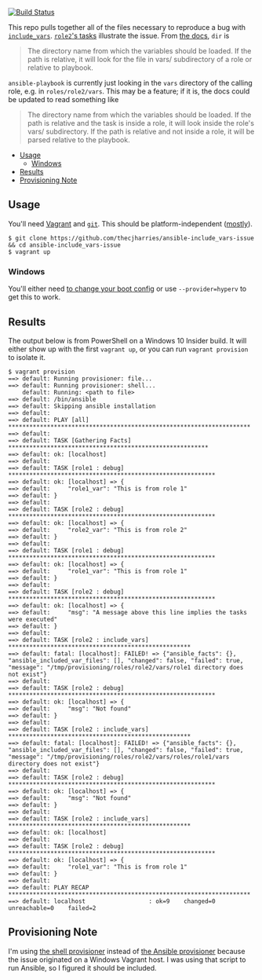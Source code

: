 [![Build Status](https://travis-ci.org/thecjharries/ansible-include_vars-issue.svg?branch=master)](https://travis-ci.org/thecjharries/ansible-include_vars-issue)

This repo pulls together all of the files necessary to reproduce a bug with [`include_vars`](http://docs.ansible.com/ansible/latest/include_vars_module.html). [`role2`'s tasks](provisioning/roles/role2/tasks/main.yml) illustrate the issue. From [the docs](http://docs.ansible.com/ansible/latest/include_vars_module.html#options), `dir` is
> The directory name from which the variables should be loaded.
> If the path is relative, it will look for the file in vars/ subdirectory of a role or relative to playbook.

`ansible-playbook` is currently just looking in the `vars` directory of the calling role, e.g. in `roles/role2/vars`. This may be a feature; if it is, the docs could be updated to read something like

> The directory name from which the variables should be loaded.
> If the path is relative and the task is inside a role, it will look inside the role's vars/ subdirectory. If the path is relative and not inside a role, it will be parsed relative to the playbook.

<!-- MarkdownTOC -->

- [Usage](#usage)
    - [Windows](#windows)
- [Results](#results)
- [Provisioning Note](#provisioningnote)

<!-- /MarkdownTOC -->

## Usage

You'll need [Vagrant](https://www.vagrantup.com/downloads.html) and [`git`](https://git-scm.com/book/en/v2/Getting-Started-Installing-Git). This should be platform-independent ([mostly](#windows)).
```
$ git clone https://github.com/thecjharries/ansible-include_vars-issue && cd ansible-include_vars-issue
$ vagrant up
```
### Windows

You'll either need [to change your boot config](http://www.hanselman.com/blog/SwitchEasilyBetweenVirtualBoxAndHyperVWithABCDEditBootEntryInWindows81.aspx) or use `--provider=hyperv` to get this to work.

## Results

The output below is from PowerShell on a Windows 10 Insider build. It will either show up with the first `vagrant up`, or you can run `vagrant provision` to isolate it.
```
$ vagrant provision
==> default: Running provisioner: file...
==> default: Running provisioner: shell...
    default: Running: <path to file>
==> default: /bin/ansible
==> default: Skipping ansible installation
==> default:
==> default: PLAY [all] *********************************************************************
==> default:
==> default: TASK [Gathering Facts] *********************************************************
==> default: ok: [localhost]
==> default:
==> default: TASK [role1 : debug] ***********************************************************
==> default: ok: [localhost] => {
==> default:     "role1_var": "This is from role 1"
==> default: }
==> default:
==> default: TASK [role2 : debug] ***********************************************************
==> default: ok: [localhost] => {
==> default:     "role2_var": "This is from role 2"
==> default: }
==> default:
==> default: TASK [role1 : debug] ***********************************************************
==> default: ok: [localhost] => {
==> default:     "role1_var": "This is from role 1"
==> default: }
==> default:
==> default: TASK [role2 : debug] ***********************************************************
==> default: ok: [localhost] => {
==> default:     "msg": "A message above this line implies the tasks were executed"
==> default: }
==> default:
==> default: TASK [role2 : include_vars] ****************************************************
==> default: fatal: [localhost]: FAILED! => {"ansible_facts": {}, "ansible_included_var_files": [], "changed": false, "failed": true, "message": "/tmp/provisioning/roles/role2/vars/role1 directory does not exist"}
==> default:
==> default: TASK [role2 : debug] ***********************************************************
==> default: ok: [localhost] => {
==> default:     "msg": "Not found"
==> default: }
==> default:
==> default: TASK [role2 : include_vars] ****************************************************
==> default: fatal: [localhost]: FAILED! => {"ansible_facts": {}, "ansible_included_var_files": [], "changed": false, "failed": true, "message": "/tmp/provisioning/roles/role2/vars/roles/role1/vars directory does not exist"}
==> default:
==> default: TASK [role2 : debug] ***********************************************************
==> default: ok: [localhost] => {
==> default:     "msg": "Not found"
==> default: }
==> default:
==> default: TASK [role2 : include_vars] ****************************************************
==> default: ok: [localhost]
==> default:
==> default: TASK [role2 : debug] ***********************************************************
==> default: ok: [localhost] => {
==> default:     "role1_var": "This is from role 1"
==> default: }
==> default:
==> default: PLAY RECAP *********************************************************************
==> default: localhost                  : ok=9    changed=0    unreachable=0    failed=2
```

## Provisioning Note

I'm using [the shell provisioner](https://www.vagrantup.com/docs/provisioning/shell.html) instead of [the Ansible provisioner](https://www.vagrantup.com/docs/provisioning/ansible.html) because the issue originated on a Windows Vagrant host. I was using that script to run Ansible, so I figured it should be included.

